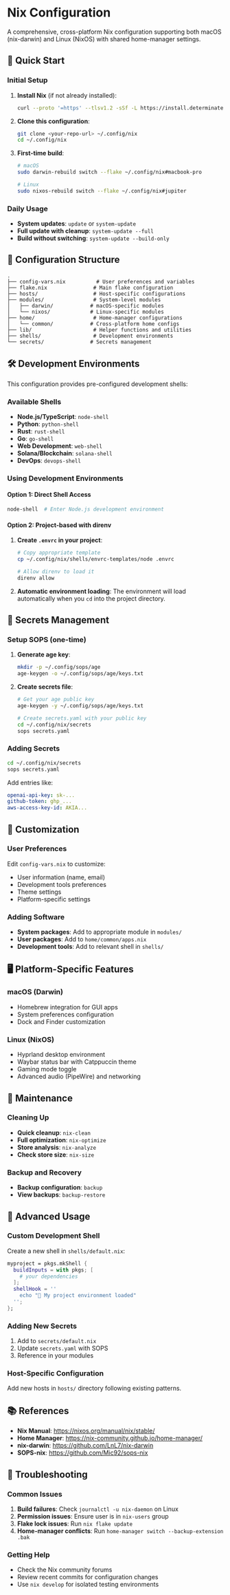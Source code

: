 # Nix Configuration

A comprehensive, cross-platform Nix configuration supporting both macOS (nix-darwin) and Linux (NixOS) with shared home-manager settings.

## 🚀 Quick Start

### Initial Setup

1. **Install Nix** (if not already installed):
   ```bash
   curl --proto '=https' --tlsv1.2 -sSf -L https://install.determinate.systems/nix | sh -s -- install
   ```

2. **Clone this configuration**:
   ```bash
   git clone <your-repo-url> ~/.config/nix
   cd ~/.config/nix
   ```

3. **First-time build**:
   ```bash
   # macOS
   sudo darwin-rebuild switch --flake ~/.config/nix#macbook-pro
   
   # Linux
   sudo nixos-rebuild switch --flake ~/.config/nix#jupiter
   ```

### Daily Usage

- **System updates**: `update` or `system-update`
- **Full update with cleanup**: `system-update --full`
- **Build without switching**: `system-update --build-only`

## 📁 Configuration Structure

```
.
├── config-vars.nix          # User preferences and variables
├── flake.nix               # Main flake configuration
├── hosts/                  # Host-specific configurations
├── modules/                # System-level modules
│   ├── darwin/            # macOS-specific modules
│   └── nixos/             # Linux-specific modules
├── home/                   # Home-manager configurations
│   └── common/            # Cross-platform home configs
├── lib/                    # Helper functions and utilities
├── shells/                 # Development environments
└── secrets/               # Secrets management
```

## 🛠️ Development Environments

This configuration provides pre-configured development shells:

### Available Shells
- **Node.js/TypeScript**: `node-shell`
- **Python**: `python-shell`  
- **Rust**: `rust-shell`
- **Go**: `go-shell`
- **Web Development**: `web-shell`
- **Solana/Blockchain**: `solana-shell`
- **DevOps**: `devops-shell`

### Using Development Environments

#### Option 1: Direct Shell Access
```bash
node-shell  # Enter Node.js development environment
```

#### Option 2: Project-based with direnv
1. **Create `.envrc` in your project**:
   ```bash
   # Copy appropriate template
   cp ~/.config/nix/shells/envrc-templates/node .envrc
   
   # Allow direnv to load it
   direnv allow
   ```

2. **Automatic environment loading**: The environment will load automatically when you `cd` into the project directory.

## 🔐 Secrets Management

### Setup SOPS (one-time)
1. **Generate age key**:
   ```bash
   mkdir -p ~/.config/sops/age
   age-keygen -o ~/.config/sops/age/keys.txt
   ```

2. **Create secrets file**:
   ```bash
   # Get your age public key
   age-keygen -y ~/.config/sops/age/keys.txt
   
   # Create secrets.yaml with your public key
   cd ~/.config/nix/secrets
   sops secrets.yaml
   ```

### Adding Secrets
```bash
cd ~/.config/nix/secrets
sops secrets.yaml
```

Add entries like:
```yaml
openai-api-key: sk-...
github-token: ghp_...
aws-access-key-id: AKIA...
```

## 🎨 Customization

### User Preferences
Edit `config-vars.nix` to customize:
- User information (name, email)
- Development tools preferences
- Theme settings
- Platform-specific settings

### Adding Software
- **System packages**: Add to appropriate module in `modules/`
- **User packages**: Add to `home/common/apps.nix`
- **Development tools**: Add to relevant shell in `shells/`

## 🖥️ Platform-Specific Features

### macOS (Darwin)
- Homebrew integration for GUI apps
- System preferences configuration
- Dock and Finder customization

### Linux (NixOS)
- Hyprland desktop environment
- Waybar status bar with Catppuccin theme
- Gaming mode toggle
- Advanced audio (PipeWire) and networking

## 🧹 Maintenance

### Cleaning Up
- **Quick cleanup**: `nix-clean`
- **Full optimization**: `nix-optimize`
- **Store analysis**: `nix-analyze`
- **Check store size**: `nix-size`

### Backup and Recovery
- **Backup configuration**: `backup`
- **View backups**: `backup-restore`

## 🔧 Advanced Usage

### Custom Development Shell
Create a new shell in `shells/default.nix`:

```nix
myproject = pkgs.mkShell {
  buildInputs = with pkgs; [
    # your dependencies
  ];
  shellHook = ''
    echo "🚀 My project environment loaded"
  '';
};
```

### Adding New Secrets
1. Add to `secrets/default.nix`
2. Update `secrets.yaml` with SOPS
3. Reference in your modules

### Host-Specific Configuration
Add new hosts in `hosts/` directory following existing patterns.

## 📚 References

- **Nix Manual**: https://nixos.org/manual/nix/stable/
- **Home Manager**: https://nix-community.github.io/home-manager/
- **nix-darwin**: https://github.com/LnL7/nix-darwin
- **SOPS-nix**: https://github.com/Mic92/sops-nix

## 🐛 Troubleshooting

### Common Issues

1. **Build failures**: Check `journalctl -u nix-daemon` on Linux
2. **Permission issues**: Ensure user is in `nix-users` group
3. **Flake lock issues**: Run `nix flake update`
4. **Home-manager conflicts**: Run `home-manager switch --backup-extension .bak`

### Getting Help
- Check the Nix community forums
- Review recent commits for configuration changes
- Use `nix develop` for isolated testing environments